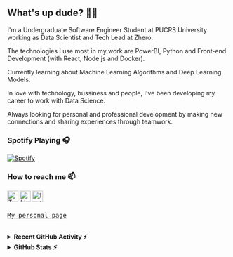 ## What's up dude? 🤙🏼

I'm a Undergraduate Software Engineer Student at PUCRS University working as Data Scientist and Tech Lead at Zhero.


The technologies I use most in my work are PowerBI, Python and Front-end Development (with React, Node.js and Docker).


Currently learning about Machine Learning Algorithms and Deep Learning Models.


In love with technology, bussiness and people, I've been developing my career to work with Data Science.


Always looking for personal and professional development by making new connections and sharing experiences through teamwork.

<!--
![](https://github-readme-stats.vercel.app/api?username=pportella23&show_icons=true&count_private=true&hide=stars&theme=calm)
<details><summary><b>GitHub Stats</b></summary>
  ![](https://github-readme-stats.vercel.app/api?username=pportella23&show_icons=true&count_private=true&theme=calm)  
  ![](https://github-readme-stats.vercel.app/api/top-langs/?username=pportella23&langs_count=8&count_private=true&layout=compact&theme=calm)
</details>
-->
### Spotify Playing 🎧
<!--
[<img src="https://spotify-now-playing-ten-bice.vercel.app/api/spotify-playing" alt="Spotify Now Playing" width="350" />](https://open.spotify.com/user/i4yymuketz298imfxjy9l82dz?si=TUtihI39QkCTl-WjiWc4fg)
-->
[![Spotify](https://spotify-now-playing-ten-bice.vercel.app/api/spotify-playing)](https://open.spotify.com/user/i4yymuketz298imfxjy9l82dz?si=TUtihI39QkCTl-WjiWc4fg)

### How to reach me 📫 

[<img align="left" alt="Twitter" width="25px" src="https://svgshare.com/i/Up1.svg" />][twitter]
[<img align="left" alt="LinkedIn" width="25px" src="https://svgshare.com/i/UqY.svg" />][linkedin]
[<img align="left" alt="Instagram" width="25px" src="https://svgshare.com/i/UqP.svg" />][instagram]

<br />
<br />

<samp>[My personal page](http://flowcv.me/pportella23)</samp>

<br />

<details><summary><b>Recent GitHub Activity ⚡</b></summary>
  
  <!--START_SECTION:activity-->
1. 🎉 Merged PR [#7](https://github.com/pportella23/textbin-api/pull/7) in [pportella23/textbin-api](https://github.com/pportella23/textbin-api)
2. 🎉 Merged PR [#6](https://github.com/pportella23/textbin-api/pull/6) in [pportella23/textbin-api](https://github.com/pportella23/textbin-api)
3. 🎉 Merged PR [#1](https://github.com/pportella23/teste/pull/1) in [pportella23/teste](https://github.com/pportella23/teste)
  <!--END_SECTION:activity-->
  
 </details>
 

<details><summary><b>GitHub Stats ⚡</b></summary>  
  
  <a href="https://github.com/pportella23">
    <img align="center" src="https://github-readme-stats.vercel.app/api?username=pportella23&show_icons=true&count_private=true&hide=stars&theme=calm&hide_border=true" />
  </a>
  <a href="https://github.com/pportella23">
    <img align="center" src="https://github-readme-stats.vercel.app/api/top-langs/?username=pportella23&theme=calm&layout=compact&hide_border=true" />
  </a>
  <!--
   <img align="left" alt="codeSTACKr's GitHub Stats" src="https://github-readme-stats.codestackr.vercel.app/api?username=codeSTACKr&show_icons=true&hide_border=true" />
  -->
</details>
  
[twitter]: https://twitter.com/pportella23
[instagram]: https://instagram.com/pportella23
[linkedin]: https://linkedin.com/in/pportella
 
<!--
<p align="left"> <img src="https://komarev.com/ghpvc/?username=pportella23&label=Profile%20views&color=28a464&style=flat" alt="pportella23" /> </p>

<!--
#### GitHub Stats ⚡
![](https://github-readme-stats.vercel.app/api?username=pportella23&show_icons=true&count_private=true&hide=stars&theme=calm)  
![](https://github-readme-stats.vercel.app/api/top-langs/?username=pportella23&langs_count=8&count_private=true&layout=compact&hide=jupyter%20notebook&theme=calm)
-->
<!--
The techs that I most use in my job are React.js, HTML, CSS and Docker, but I have experiences with Machine Learning models
As an enthusiast of data driven culture, I've been developing my career to work focused on Bussiness and Data Science.
In love with technology and people, I'm always looking for adventures and challenges.
"Taking my time to perfect the Bit!" 
-->

<!--
### How to reach me 📫 
**pportella23/pportella23** is a ✨ _special_ ✨ repository because its `README.md` (this file) appears on your GitHub profile.

Here are some ideas to get you started:

- 🔭 I’m currently working on ...
- 🌱 I’m currently learning ...
- 👯 I’m looking to collaborate on ...
- 🤔 I’m looking for help with ...
- 💬 Ask me about ...
- 📫 How to reach me: ...
- 😄 Pronouns: ...
- ⚡ Fun fact: ...
-->
